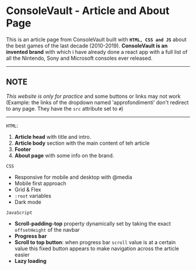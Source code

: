 # ConsoleVault - Article and About Page
This is an article page from ConsoleVault built with **`HTML, CSS and JS`** about the best games of the last decade (2010-2019). **ConsoleVault is an invented brand** with which i have already done a react app with a full list of all the Nintendo, Sony and Microsoft consoles ever released. 

---
## NOTE

*This website is only for practice* and some buttons or links may not work (Example: the links of the dropdown named 'approfondimenti' don't redirect to any page. They have the `src` attribute set to `#`)

---

`HTML`:
1. **Article head** with title and intro.
2. **Article body** section with the main content of teh article
3. **Footer**
4. **About page** with some info on the brand.

`CSS`
- Responsive for mobile and desktop with @media
- Mobile first approach
- Grid & Flex
- `:root` variables
- Dark mode

`JavaScript`
- **Scroll-padding-top** property dynamically set by taking the exact `offsetHeight` of the navbar
- **Progress bar**
- **Scroll to top button**: when progress bar `scroll` value is at a certain value this fixed button appears to make navigation across the article easier
- **Lazy loading**